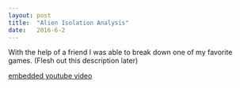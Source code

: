 ```yaml
---
layout: post
title:  "Alien Isolation Analysis"
date:   2016-6-2
---
```

With the help of a friend I was able to break down one of my favorite games. (Flesh out this description later)

[embedded youtube video]()
